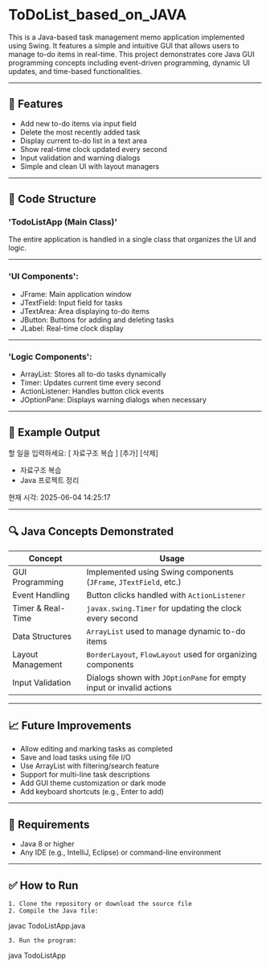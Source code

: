 # ToDoList_based_on_JAVA
This is a Java-based task management memo application implemented using Swing. It features a simple and intuitive GUI that allows users to manage to-do items in real-time. This project demonstrates core Java GUI programming concepts including event-driven programming, dynamic UI updates, and time-based functionalities.

---

## 📌 Features

- Add new to-do items via input field
- Delete the most recently added task
- Display current to-do list in a text area
- Show real-time clock updated every second
- Input validation and warning dialogs
- Simple and clean UI with layout managers

---

## 🧱 Code Structure

### 'TodoListApp (Main Class)'

The entire application is handled in a single class that organizes the UI and logic.

---

### 'UI Components':
- JFrame: Main application window
- JTextField: Input field for tasks
- JTextArea: Area displaying to-do items
- JButton: Buttons for adding and deleting tasks
- JLabel: Real-time clock display

---

### 'Logic Components':
- ArrayList<String>: Stores all to-do tasks dynamically
- Timer: Updates current time every second
- ActionListener: Handles button click events
- JOptionPane: Displays warning dialogs when necessary

---

## 🔄 Example Output

할 일을 입력하세요: [ 자료구조 복습 ] [추가] [삭제]

- 자료구조 복습
- Java 프로젝트 정리

현재 시각: 2025-06-04 14:25:17

---

## 🔍 Java Concepts Demonstrated

| Concept           | Usage                                                                 |
|-------------------|------------------------------------------------------------------------|
| GUI Programming   | Implemented using Swing components (`JFrame`, `JTextField`, etc.)     |
| Event Handling    | Button clicks handled with `ActionListener`                           |
| Timer & Real-Time | `javax.swing.Timer` for updating the clock every second               |
| Data Structures   | `ArrayList` used to manage dynamic to-do items                         |
| Layout Management | `BorderLayout`, `FlowLayout` used for organizing components           |
| Input Validation  | Dialogs shown with `JOptionPane` for empty input or invalid actions   |

---

## 📈 Future Improvements

- Allow editing and marking tasks as completed
- Save and load tasks using file I/O
- Use ArrayList<String> with filtering/search feature
- Support for multi-line task descriptions
- Add GUI theme customization or dark mode
- Add keyboard shortcuts (e.g., Enter to add)

---

## 📎 Requirements

- Java 8 or higher
- Any IDE (e.g., IntelliJ, Eclipse) or command-line environment

---

## ✅ How to Run

	1. Clone the repository or download the source file
	2. Compile the Java file:

javac TodoListApp.java

	3. Run the program:

java TodoListApp
